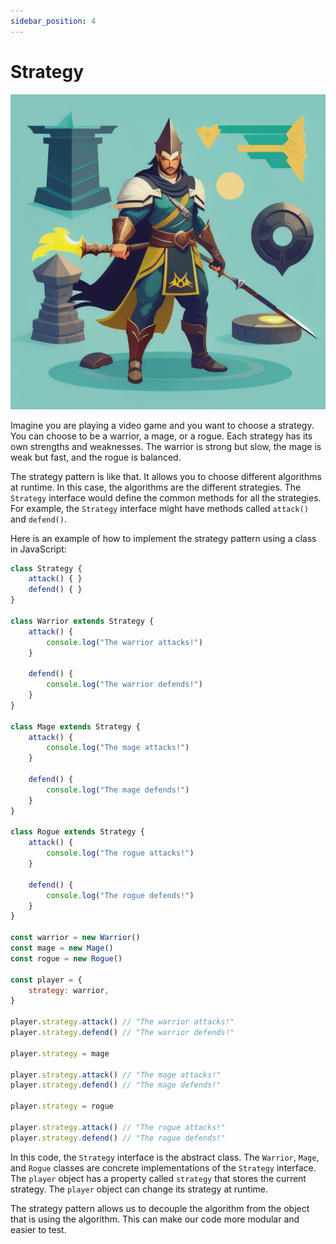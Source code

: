```yaml
---
sidebar_position: 4
---
```


# Strategy

![Strategy](./img/strategy.png)

Imagine you are playing a video game and you want to choose a strategy. You can choose to be a warrior, a mage, or a rogue. Each strategy has its own strengths and weaknesses. The warrior is strong but slow, the mage is weak but fast, and the rogue is balanced.

The strategy pattern is like that. It allows you to choose different algorithms at runtime. In this case, the algorithms are the different strategies. The `Strategy` interface would define the common methods for all the strategies. For example, the `Strategy` interface might have methods called `attack()` and `defend()`.

Here is an example of how to implement the strategy pattern using a class in JavaScript:

```js
class Strategy {
    attack() { }
    defend() { }
}

class Warrior extends Strategy {
    attack() {
        console.log("The warrior attacks!")
    }

    defend() {
        console.log("The warrior defends!")
    }
}

class Mage extends Strategy {
    attack() {
        console.log("The mage attacks!")
    }

    defend() {
        console.log("The mage defends!")
    }
}

class Rogue extends Strategy {
    attack() {
        console.log("The rogue attacks!")
    }

    defend() {
        console.log("The rogue defends!")
    }
}

const warrior = new Warrior()
const mage = new Mage()
const rogue = new Rogue()

const player = {
    strategy: warrior,
}

player.strategy.attack() // "The warrior attacks!"
player.strategy.defend() // "The warrior defends!"

player.strategy = mage

player.strategy.attack() // "The mage attacks!"
player.strategy.defend() // "The mage defends!"

player.strategy = rogue

player.strategy.attack() // "The rogue attacks!"
player.strategy.defend() // "The rogue defends!"

```

In this code, the `Strategy` interface is the abstract class. The `Warrior`, `Mage`, and `Rogue` classes are concrete implementations of the `Strategy` interface. The `player` object has a property called `strategy` that stores the current strategy. The `player` object can change its strategy at runtime.

The strategy pattern allows us to decouple the algorithm from the object that is using the algorithm. This can make our code more modular and easier to test.